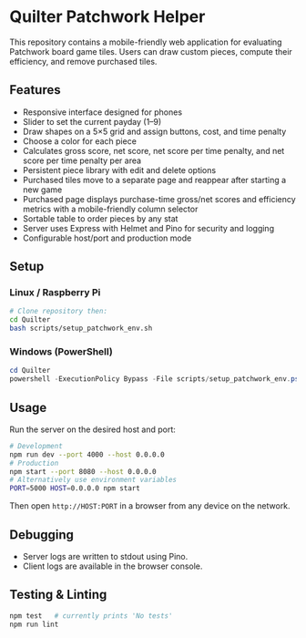 # Quilter Patchwork Helper

This repository contains a mobile-friendly web application for evaluating Patchwork board game tiles. Users can draw custom pieces, compute their efficiency, and remove purchased tiles.

## Features
- Responsive interface designed for phones
- Slider to set the current payday (1–9)
- Draw shapes on a 5×5 grid and assign buttons, cost, and time penalty
- Choose a color for each piece
- Calculates gross score, net score, net score per time penalty, and net score per time penalty per area
- Persistent piece library with edit and delete options
- Purchased tiles move to a separate page and reappear after starting a new game
- Purchased page displays purchase-time gross/net scores and efficiency metrics with a mobile-friendly column selector
- Sortable table to order pieces by any stat
- Server uses Express with Helmet and Pino for security and logging
- Configurable host/port and production mode

## Setup
### Linux / Raspberry Pi
```bash
# Clone repository then:
cd Quilter
bash scripts/setup_patchwork_env.sh
```

### Windows (PowerShell)
```powershell
cd Quilter
powershell -ExecutionPolicy Bypass -File scripts/setup_patchwork_env.ps1
```

## Usage
Run the server on the desired host and port:
```bash
# Development
npm run dev --port 4000 --host 0.0.0.0
# Production
npm start --port 8080 --host 0.0.0.0
# Alternatively use environment variables
PORT=5000 HOST=0.0.0.0 npm start
```
Then open `http://HOST:PORT` in a browser from any device on the network.

## Debugging
- Server logs are written to stdout using Pino.
- Client logs are available in the browser console.

## Testing & Linting
```bash
npm test   # currently prints 'No tests'
npm run lint
```
